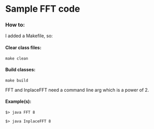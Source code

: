 # Sample FFT code

### How to:
I added a Makefile, so:
#### Clear class files:
`make clean`

#### Build classes:
`make build`

FFT and InplaceFFT need a command line arg which is a power of 2.

#### Example(s):
`$> java FFT 8`

`$> java InplaceFFT 8`
